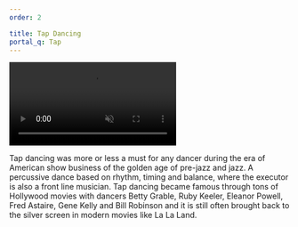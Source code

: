 ```yaml
---
order: 2

title: Tap Dancing
portal_q: Tap
---
```


<div class="article-media">
	<a href="https://youtu.be/fNKRm6H-qOU" target="_blank">
		<video playsinline autoplay muted loop>
			<source alt="{{ site.title }}" src="{{ site.urlvid }}tap.webm" type="video/webm" />
		</video>
	</a>
</div>

Tap dancing was more or less a must for any dancer during the era of American show business of the golden age of pre-jazz and jazz. A percussive dance based on rhythm, timing and balance, where the executor is also a front line musician. Tap dancing became famous through tons of Hollywood movies with dancers Betty Grable, Ruby Keeler, Eleanor Powell, Fred Astaire, Gene Kelly and Bill Robinson and it is still often brought back to the silver screen in modern movies like La La Land.
